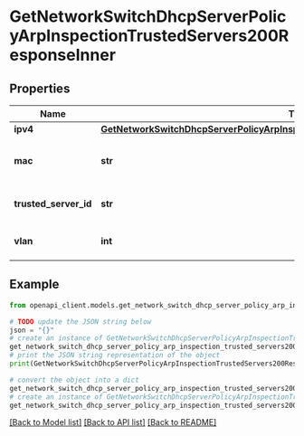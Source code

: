 # GetNetworkSwitchDhcpServerPolicyArpInspectionTrustedServers200ResponseInner


## Properties

Name | Type | Description | Notes
------------ | ------------- | ------------- | -------------
**ipv4** | [**GetNetworkSwitchDhcpServerPolicyArpInspectionTrustedServers200ResponseInnerIpv4**](GetNetworkSwitchDhcpServerPolicyArpInspectionTrustedServers200ResponseInnerIpv4.md) |  | [optional] 
**mac** | **str** | Mac address of the trusted server. | [optional] 
**trusted_server_id** | **str** | ID of the trusted server. | [optional] 
**vlan** | **int** | Vlan ID of the trusted server. | [optional] 

## Example

```python
from openapi_client.models.get_network_switch_dhcp_server_policy_arp_inspection_trusted_servers200_response_inner import GetNetworkSwitchDhcpServerPolicyArpInspectionTrustedServers200ResponseInner

# TODO update the JSON string below
json = "{}"
# create an instance of GetNetworkSwitchDhcpServerPolicyArpInspectionTrustedServers200ResponseInner from a JSON string
get_network_switch_dhcp_server_policy_arp_inspection_trusted_servers200_response_inner_instance = GetNetworkSwitchDhcpServerPolicyArpInspectionTrustedServers200ResponseInner.from_json(json)
# print the JSON string representation of the object
print(GetNetworkSwitchDhcpServerPolicyArpInspectionTrustedServers200ResponseInner.to_json())

# convert the object into a dict
get_network_switch_dhcp_server_policy_arp_inspection_trusted_servers200_response_inner_dict = get_network_switch_dhcp_server_policy_arp_inspection_trusted_servers200_response_inner_instance.to_dict()
# create an instance of GetNetworkSwitchDhcpServerPolicyArpInspectionTrustedServers200ResponseInner from a dict
get_network_switch_dhcp_server_policy_arp_inspection_trusted_servers200_response_inner_from_dict = GetNetworkSwitchDhcpServerPolicyArpInspectionTrustedServers200ResponseInner.from_dict(get_network_switch_dhcp_server_policy_arp_inspection_trusted_servers200_response_inner_dict)
```
[[Back to Model list]](../README.md#documentation-for-models) [[Back to API list]](../README.md#documentation-for-api-endpoints) [[Back to README]](../README.md)


